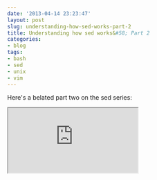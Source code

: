 ```yaml
---
date: '2013-04-14 23:23:47'
layout: post
slug: understanding-how-sed-works-part-2
title: Understanding how sed works&#58; Part 2
categories:
- blog
tags:
- bash
- sed
- unix
- vim
---
```


Here's a belated part two on the sed series:

<div class="youtube"><iframe src="http://www.youtube.com/embed/4vr8Aao0Mfo"></iframe></div>
